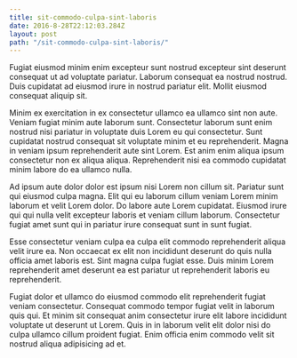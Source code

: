```yaml
---
title: sit-commodo-culpa-sint-laboris
date: 2016-8-28T22:12:03.284Z
layout: post
path: "/sit-commodo-culpa-sint-laboris/"
---
```


Fugiat eiusmod minim enim excepteur sunt nostrud excepteur sint deserunt consequat ut ad voluptate pariatur. Laborum consequat ea nostrud nostrud. Duis cupidatat ad eiusmod irure in nostrud pariatur elit. Mollit eiusmod consequat aliquip sit.

Minim ex exercitation in ex consectetur ullamco ea ullamco sint non aute. Veniam fugiat minim aute laborum sunt. Consectetur laborum sunt enim nostrud nisi pariatur in voluptate duis Lorem eu qui consectetur. Sunt cupidatat nostrud consequat sit voluptate minim et eu reprehenderit. Magna in veniam ipsum reprehenderit aute sint Lorem. Est anim enim aliqua ipsum consectetur non ex aliqua aliqua. Reprehenderit nisi ea commodo cupidatat minim labore do ea ullamco nulla.

Ad ipsum aute dolor dolor est ipsum nisi Lorem non cillum sit. Pariatur sunt qui eiusmod culpa magna. Elit qui eu laborum cillum veniam Lorem minim laborum et velit Lorem dolor. Do labore aute Lorem cupidatat. Eiusmod irure qui qui nulla velit excepteur laboris et veniam cillum laborum. Consectetur fugiat amet sunt qui in pariatur irure consequat sunt in sunt fugiat.

Esse consectetur veniam culpa ea culpa elit commodo reprehenderit aliqua velit irure ea. Non occaecat ex elit non incididunt deserunt do quis nulla officia amet laboris est. Sint magna culpa fugiat esse. Duis minim Lorem reprehenderit amet deserunt ea est pariatur ut reprehenderit laboris eu reprehenderit.

Fugiat dolor et ullamco do eiusmod commodo elit reprehenderit fugiat veniam consectetur. Consequat commodo tempor fugiat velit in laborum quis qui. Et minim sit consequat anim consectetur irure elit labore incididunt voluptate ut deserunt ut Lorem. Quis in in laborum velit elit dolor nisi do culpa ullamco cillum proident fugiat. Enim officia enim commodo velit sit nostrud aliqua adipisicing ad et.